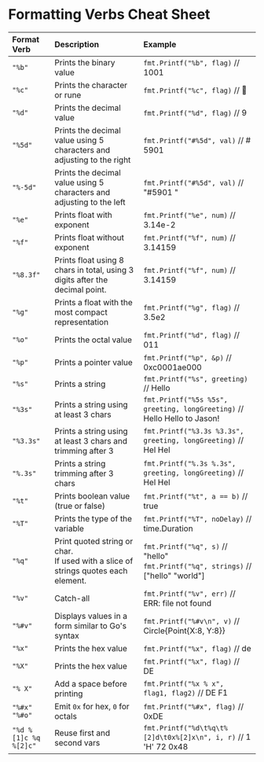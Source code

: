 # Formatting Verbs Cheat Sheet

| Format Verb | Description | Example |
| :---------- | :---------- | :------ |
| `"%b"` | Prints the binary value | `fmt.Printf("%b", flag)` // 1001 |
| `"%c"` | Prints the character or rune | `fmt.Printf("%c", flag)` // 𢉩 |
| `"%d"` | Prints the decimal value | `fmt.Printf("%d", flag)` // 9 |
| `"%5d"` | Prints the decimal value using 5 characters and adjusting to the right  | `fmt.Printf("#%5d", val)` // # 5901   |
| `"%-5d"` | Prints the decimal value using 5 characters and adjusting to the left  | `fmt.Printf("#%5d", val)` // "#5901 "  |
| `"%e"` | Prints float with exponent | `fmt.Printf("%e", num)` // 3.14e-2 |
| `"%f"` | Prints float without exponent | `fmt.Printf("%f", num)` // 3.14159 |
| `"%8.3f"` | Prints float using 8 chars in total, using 3 digits after the decimal point. | `fmt.Printf("%f", num)` // 3.14159 |
| `"%g"` | Prints a float with the most compact representation | `fmt.Printf("%g", flag)` // 3.5e2 |
| `"%o"` | Prints the octal value | `fmt.Printf("%d", flag)` // 011 |
| `"%p"` | Prints a pointer value | `fmt.Printf("%p", &p)` // 0xc0001ae000 |
| `"%s"` | Prints a string | `fmt.Printf("%s", greeting)` // Hello |
| `"%3s"` | Prints a string using at least 3 chars | `fmt.Printf("%5s %5s", greeting, longGreeting)` // Hello Hello to Jason! |
| `"%3.3s"` | Prints a string using at least 3 chars and trimming after 3 | `fmt.Printf("%3.3s %3.3s", greeting, longGreeting)` // Hel Hel |
| `"%.3s"` | Prints a string trimming after 3 chars | `fmt.Printf("%.3s %.3s", greeting, longGreeting)` // Hel Hel |
| `"%t"` | Prints boolean value (true or false) | `fmt.Printf("%t", a == b)` // true |
| `"%T"` | Prints the type of the variable | `fmt.Printf("%T", noDelay)` // time.Duration |
| `"%q"` | Print quoted string or char.<br>If used with a slice of strings quotes each element. | `fmt.Printf("%q", s)` // "hello"<br>`fmt.Printf("%q", strings)` // ["hello" "world"] |
| `"%v"` | Catch-all | `fmt.Printf("%v", err)` // ERR: file not found |
| `"%#v"` | Displays values in a form similar to Go's syntax | `fmt.Printf("%#v\n", v)` // Circle{Point{X:8, Y:8}} |
| `"%x"` | Prints the hex value | `fmt.Printf("%x", flag)` // de |
| `"%X"` | Prints the hex value | `fmt.Printf("%x", flag)` // DE |
| `"% X"` | Add a space before printing | `fmt.Printf("%x % x", flag1, flag2)` // DE F1 |
| `"%#x"`<br>`"%#o"` | Emit `0x` for hex, `0` for octals | `fmt.Printf("%#x", flag)` // 0xDE |
| `"%d %[1]c %q %[2]c"` | Reuse first and second vars | `fmt.Printf("%d\t%q\t%[2]d\t0x%[2]x\n", i, r)` // 1 'H' 72 0x48 |